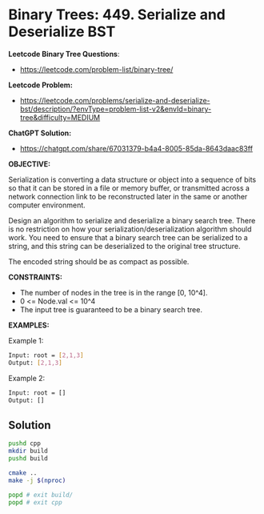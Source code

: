 # Binary Trees: 449. Serialize and Deserialize BST

**Leetcode Binary Tree Questions**:

- https://leetcode.com/problem-list/binary-tree/

**Leetcode Problem:**

- https://leetcode.com/problems/serialize-and-deserialize-bst/description/?envType=problem-list-v2&envId=binary-tree&difficulty=MEDIUM

**ChatGPT Solution:**

- https://chatgpt.com/share/67031379-b4a4-8005-85da-8643daac83ff

**OBJECTIVE:**

Serialization is converting a data structure or object into a sequence of bits so that it can be stored in a file or memory buffer, or transmitted across a network connection link to be reconstructed later in the same or another computer environment.

Design an algorithm to serialize and deserialize a binary search tree. There is no restriction on how your serialization/deserialization algorithm should work. You need to ensure that a binary search tree can be serialized to a string, and this string can be deserialized to the original tree structure.

The encoded string should be as compact as possible.

**CONSTRAINTS:**

- The number of nodes in the tree is in the range [0, 10^4].
- 0 <= Node.val <= 10^4
- The input tree is guaranteed to be a binary search tree.

**EXAMPLES:**

Example 1:

~~~bash
Input: root = [2,1,3]
Output: [2,1,3]
~~~

Example 2:

~~~bash
Input: root = []
Output: []
~~~

## Solution

~~~bash
pushd cpp
mkdir build
pushd build

cmake ..
make -j $(nproc)

popd # exit build/
popd # exit cpp
~~~

